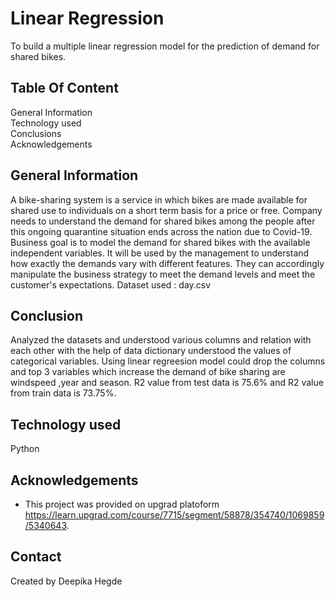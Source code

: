 
# Linear Regression

To build a multiple linear regression model for the prediction of demand for shared bikes.


## Table Of Content

General Information   
Technology used  
Conclusions  
Acknowledgements


## General Information

A bike-sharing system is a service in which bikes are made available for shared use to individuals on a short term basis for a price or free.
Company needs to understand the demand for shared bikes among the people after this ongoing quarantine situation ends across the nation due to Covid-19.
Business goal is to model the demand for shared bikes with the available independent variables. It will be used by the management to understand how exactly the demands vary with different features. They can accordingly manipulate the business strategy to meet the demand levels and meet the customer's expectations. 
Dataset used : day.csv


## Conclusion

Analyzed the datasets and understood various columns and relation with each other with the help of data dictionary understood the values of categorical variables. Using linear regreesion model could drop the columns and top 3 variables which increase the demand of bike sharing are windspeed ,year and season.
R2 value from test data is 75.6% and R2 value from train data is 73.75%. 


## Technology used
Python


## Acknowledgements

 - This project was provided on upgrad platoform https://learn.upgrad.com/course/7715/segment/58878/354740/1069859/5340643.


##  Contact
Created by Deepika Hegde 

